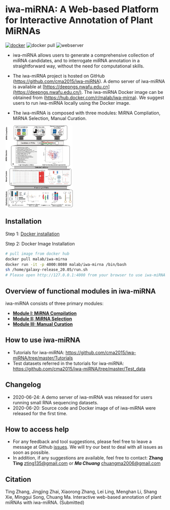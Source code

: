 

# iwa-miRNA:  A Web-based Platform for Interactive Annotation of Plant MiRNAs

[![docker](https://img.shields.io/badge/docker-ready-red.svg)](https://hub.docker.com/r/malab/iwa-mirna/) ![docker pull](https://img.shields.io/docker/pulls/malab/iwa-mirna.svg) ![webserver](https://img.shields.io/badge/Web_server-ready-blue.svg)

- iwa-miRNA allows users to generate a comprehensive collection of miRNA candidates, and to interrogate miRNA annotation in a straightforward way, without the need for computational skills.

- The iwa-miRNA project is hosted on GitHub (https://github.com/cma2015/iwa-miRNA). A demo server of iwa-miRNA is available at [https://deepngs.nwafu.edu.cn](https://deepngs.nwafu.edu.cn/). The iwa-miRNA Docker image can be obtained from (https://hub.docker.com/r/malab/iwa-mirna). We suggest users to run iwa-miRNA locally using the Docker image.

- The iwa-miRNA is composed with three modules: MiRNA Compliation, MiRNA Selection, Manual Curation. 

<img src="assets/img/Graphical_summary.png" alt="Graphical summary of iwa-miRNA" style="zoom:25%">

## Installation

Step 1: [Docker installation](https://github.com/cma2015/PEA/blob/master/tutorial/docker_installation.md)

Step 2: Docker Image Installation

```bash
# pull image from docker hub
docker pull malab/iwa-mirna
docker run -it -p 4000:8080 malab/iwa-mirna /bin/bash
sh /home/galaxy-release_20.05/run.sh
# Please open http://127.0.0.1:4000 from your browser to use iwa-miRNA
```

## Overview of functional modules in iwa-miRNA

iwa-miRNA consists of three primary modules: 

- [**Module I: MiRNA Compilation**](Tutorials/ModuleI.md)
- [**Module II: MiRNA Selection**](Tutorials/ModuleII.md)
- [**Module III: Manual Curation**](Tutorials/ModuleIII.md)

## How to use iwa-miRNA

- Tutorials for iwa-miRNA: https://github.com/cma2015/iwa-miRNA/tree/master/Tutorials
- Test datasets referred in the tutorials for iwa-miRNA: https://github.com/cma2015/iwa-miRNA/tree/master/Test_data

## Changelog

- 2020-06-24: A demo server of iwa-miRNA was released for users running small RNA sequencing datasets.
- 2020-06-20: Source code and Docker image of of iwa-miRNA were released for the first time.

## How to access help

- For any feedback and tool suggestions, please feel free to leave a message at Github [issues](https://github.com/cma2015/iwa-miRNA/issues). We will try our best to deal with all issues as soon as possible.
- In addition, if any suggestions are available, feel free to contact: **Zhang Ting** [zting135@gmail.com](mailto:zting135@gmail.com) or ***Ma Chuang*** [chuangma2006@gmail.com](mailto:chuangma2006@gmail.com)

## Citation

Ting Zhang, Jingjing Zhai, Xiaorong Zhang, Lei Ling, Menghan Li, Shang Xie, Minggui Song, Chuang Ma. Interactive web-based annotation of plant miRNAs with iwa-miRNA. (Submitted)
